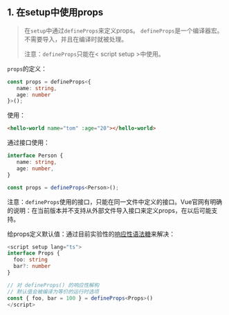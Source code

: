 ## 1. 在setup中使用props

> 在`setup`中通过`defineProps`来定义props。 `defineProps`是一个编译器宏。不需要导入，并且在编译时就被处理。
>
> 注意：`defineProps`只能在< script setup  >中使用。

`props`的定义：

```ts
const props = defineProps<{
   name: string,
   age: number
}>();
```

使用：

```html
<hello-world name="tom" :age="20"></hello-world>
```

通过接口使用：

```ts
interface Person {
   name: string,
   age: number,
}

const props = defineProps<Person>();
```

注意：`defineProps`使用的接口，只能在同一文件中定义的接口。Vue官网有明确的说明：在当前版本并不支持从外部文件导入接口来定义props，在以后可能支持。



给props定义默认值：通过目前实验性的[响应性语法糖](https://staging-cn.vuejs.org/guide/extras/reactivity-transform.html#reactive-props-destructure)来解决：

```ts
<script setup lang="ts">
interface Props {
  foo: string
  bar?: number
}

// 对 defineProps() 的响应性解构
// 默认值会被编译为等价的运行时选项
const { foo, bar = 100 } = defineProps<Props>()
</script>
```



